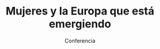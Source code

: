 ---
layout: post
title: "Mujeres y la Europa que está emergiendo"
subtitle: "Conferencia"
background: "/img/bg-index.jpg"
eventdate: 2019-03-07 19:00:00 +0100
placeName: "Paraninfo Campus La Merced."
placeMapsUrl: https://www.google.es/maps/place/Universidad+de+Murcia:+Campus+de+la+Merced/@37.9877458,-1.1292777,17z/data=!4m5!3m4!1s0xd6382053e745fa7:0x6673834210068e48!8m2!3d37.9878746!4d-1.1259505?hl=en
category: "central"
speakers:
    - name: "Lidia Falcón"
presenters:
    - name: "Anna Mellado"
---
